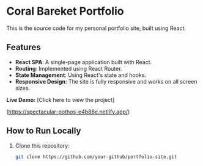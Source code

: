 # Coral Bareket Portfolio

This is the source code for my personal portfolio site, built using React.

## Features

- **React SPA**: A single-page application built with React.
- **Routing**: Implemented using React Router.
- **State Management**: Using React's state and hooks.
- **Responsive Design**: The site is fully responsive and works on all screen sizes.

**Live Demo:** [Click here to view the project]

   (https://spectacular-pothos-e4b86e.netlify.app/)

## How to Run Locally

1. Clone this repository:
   ```bash
   git clone https://github.com/your-github/portfolio-site.git
